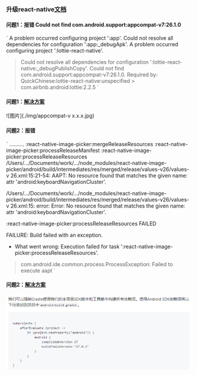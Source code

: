 ### 升级react-native[文档](https://reactnative.cn/docs/0.41/upgrading.html)

#### 问题1：报错 Could not find com.android.support:appcompat-v7:26.1.0
`
A problem occurred configuring project ':app'.
Could not resolve all dependencies for configuration ':app:_debugApk'.
A problem occurred configuring project ':lottie-react-native'.
> Could not resolve all dependencies for configuration ':lottie-react-native:_debugPublishCopy'.
> Could not find com.android.support:appcompat-v7:26.1.0.
Required by:
QuickChinese:lottie-react-native:unspecified > com.airbnb.android:lottie:2.2.5
`
#### 问题1：[解决方案](https://github.com/react-community/lottie-react-native/issues/203)
![图片](./img/appcompat-v x.x.x.jpg)

#### 问题2：报错 
`
..........
:react-native-image-picker:mergeReleaseResources
:react-native-image-picker:processReleaseManifest
:react-native-image-picker:processReleaseResources
/Users/.../Documents/work/.../node_modules/react-native-image-picker/android/build/intermediates/res/merged/release/values-v26/values-v
26.xml:15:21-54: AAPT: No resource found that matches the given name: attr 'android:keyboardNavigationCluster'.

/Users/.../Documents/work/.../node_modules/react-native-image-picker/android/build/intermediates/res/merged/release/values-v26/values-v
26.xml:15: error: Error: No resource found that matches the given name: attr 'android:keyboardNavigationCluster'.


:react-native-image-picker:processReleaseResources FAILED

FAILURE: Build failed with an exception.

* What went wrong:
Execution failed for task ':react-native-image-picker:processReleaseResources'.
> com.android.ide.common.process.ProcessException: Failed to execute aapt
`
#### 问题2：[解决方案](https://github.com/react-community/react-native-image-picker/issues/882)
![图片](./img/androidkeyboardNavigationCluster.jpg)